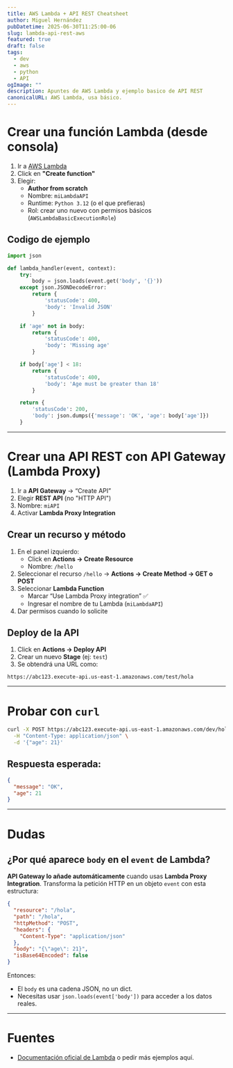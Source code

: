 ```yaml
---
title: AWS Lambda + API REST Cheatsheet
author: Miguel Hernández
pubDatetime: 2025-06-30T11:25:00-06
slug: lambda-api-rest-aws
featured: true
draft: false
tags:
  - dev
  - aws
  - python
  - API
ogImage: ""
description: Apuntes de AWS Lambda y ejemplo basico de API REST
canonicalURL: AWS Lambda, usa básico.
---
```


# Crear una función Lambda (desde consola)

1. Ir a [AWS Lambda](https://console.aws.amazon.com/lambda/)
2. Click en **"Create function"**
3. Elegir:
   - **Author from scratch**
   - Nombre: `miLambdaAPI`
   - Runtime: `Python 3.12` (o el que prefieras)
   - Rol: crear uno nuevo con permisos básicos (`AWSLambdaBasicExecutionRole`)

## Codigo de ejemplo

```python
import json

def lambda_handler(event, context):
    try:
        body = json.loads(event.get('body', '{}'))
    except json.JSONDecodeError:
        return {
            'statusCode': 400,
            'body': 'Invalid JSON'
        }

    if 'age' not in body:
        return {
            'statusCode': 400,
            'body': 'Missing age'
        }

    if body['age'] < 18:
        return {
            'statusCode': 400,
            'body': 'Age must be greater than 18'
        }

    return {
        'statusCode': 200,
        'body': json.dumps({'message': 'OK', 'age': body['age']})
    }
```

---

# Crear una API REST con API Gateway (Lambda Proxy)

1. Ir a **API Gateway** → “Create API”
2. Elegir **REST API** (no "HTTP API")
3. Nombre: `miAPI`
4. Activar **Lambda Proxy Integration**

## Crear un recurso y método

1. En el panel izquierdo:
   - Click en **Actions → Create Resource**
   - Nombre: `/hello`
2. Seleccionar el recurso `/hello` → **Actions → Create Method → GET o POST**
3. Seleccionar **Lambda Function**
   - Marcar “Use Lambda Proxy integration” ✅
   - Ingresar el nombre de tu Lambda (`miLambdaAPI`)
4. Dar permisos cuando lo solicite

## Deploy de la API

1. Click en **Actions → Deploy API**
2. Crear un nuevo **Stage** (ej: `test`)
3. Se obtendrá una URL como:

```
https://abc123.execute-api.us-east-1.amazonaws.com/test/hola
```

---

# Probar con `curl`

```bash
curl -X POST https://abc123.execute-api.us-east-1.amazonaws.com/dev/hola \
  -H "Content-Type: application/json" \
  -d '{"age": 21}'
```

## Respuesta esperada:

```json
{
  "message": "OK",
  "age": 21
}
```

---

# Dudas

## ¿Por qué aparece `body` en el `event` de Lambda?

**API Gateway lo añade automáticamente** cuando usas **Lambda Proxy Integration**. Transforma la petición HTTP en un objeto `event` con esta estructura:

```json
{
  "resource": "/hola",
  "path": "/hola",
  "httpMethod": "POST",
  "headers": {
    "Content-Type": "application/json"
  },
  "body": "{\"age\": 21}",
  "isBase64Encoded": false
}
```

Entonces:

- El `body` es una cadena JSON, no un dict.
- Necesitas usar `json.loads(event['body'])` para acceder a los datos reales.

---

# Fuentes

- [Documentación oficial de Lambda](https://docs.aws.amazon.com/lambda/latest/dg/welcome.html) o pedir más ejemplos aquí.
